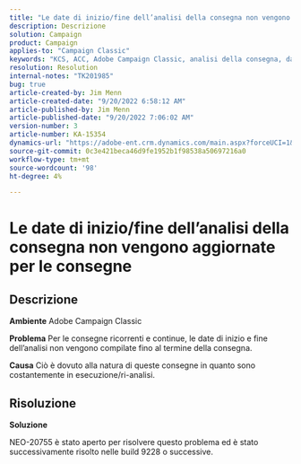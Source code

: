 ```yaml
---
title: "Le date di inizio/fine dell’analisi della consegna non vengono aggiornate per le consegne"
description: Descrizione
solution: Campaign
product: Campaign
applies-to: "Campaign Classic"
keywords: "KCS, ACC, Adobe Campaign Classic, analisi della consegna, data di inizio, data di fine, non aggiornato correttamente, consegne ricorrenti, consegne continue, NEO-20755"
resolution: Resolution
internal-notes: "TK201985"
bug: true
article-created-by: Jim Menn
article-created-date: "9/20/2022 6:58:12 AM"
article-published-by: Jim Menn
article-published-date: "9/20/2022 7:06:02 AM"
version-number: 3
article-number: KA-15354
dynamics-url: "https://adobe-ent.crm.dynamics.com/main.aspx?forceUCI=1&pagetype=entityrecord&etn=knowledgearticle&id=cc2bdd93-b138-ed11-9db1-0022480866ad"
source-git-commit: 0c3e421beca46d9fe1952b1f98538a50697216a0
workflow-type: tm+mt
source-wordcount: '98'
ht-degree: 4%

---
```


# Le date di inizio/fine dell’analisi della consegna non vengono aggiornate per le consegne

## Descrizione


<b>Ambiente</b>
Adobe Campaign Classic

<b>Problema</b>
Per le consegne ricorrenti e continue, le date di inizio e fine dell’analisi non vengono compilate fino al termine della consegna.

<b>Causa</b>
Ciò è dovuto alla natura di queste consegne in quanto sono costantemente in esecuzione/ri-analisi.


## Risoluzione


<b>Soluzione</b>

NEO-20755 è stato aperto per risolvere questo problema ed è stato successivamente risolto nelle build 9228 o successive.
